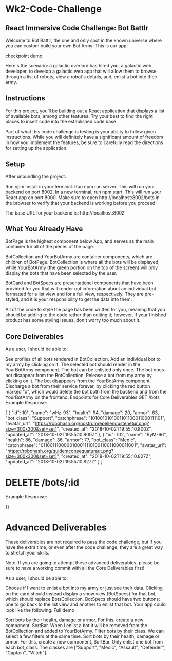 # Wk2-Code-Challenge
## React Immersive Code Challenge: Bot Battlr
Welcome to Bot Battlr, the one and only spot in the known universe where you can custom build your own Bot Army! This is our app:

checkpoint demo

Here's the scenario: a galactic overlord has hired you, a galactic web developer, to develop a galactic web app that will allow them to browse through a list of robots, view a robot's details, and, enlist a bot into their army.

## Instructions
For this project, you’ll be building out a React application that displays a list of available bots, among other features. Try your best to find the right places to insert code into the established code base.

Part of what this code challenge is testing is your ability to follow given instructions. While you will definitely have a significant amount of freedom in how you implement the features, be sure to carefully read the directions for setting up the application.

## Setup
After unbundling the project:

Run npm install in your terminal.
Run npm run server. This will run your backend on port 8002.
In a new terminal, run npm start. This will run your React app on port 8000.
Make sure to open http://localhost:8002/bots in the browser to verify that your backend is working before you proceed!

The base URL for your backend is: http://localhost:8002

## What You Already Have
BotPage is the highest component below App, and serves as the main container for all of the pieces of the page.

BotCollection and YourBotArmy are container components, which are children of BotPage. BotCollection is where all the bots will be displayed, while YourBotArmy (the green portion on the top of the screen) will only display the bots that have been selected by the user.

BotCard and BotSpecs are presentational components that have been provided for you that will render out information about an individual bot formatted for a list view and for a full view, respectively. They are pre-styled, and it is your responsibility to get the data into them.

All of the code to style the page has been written for you, meaning that you should be adding to the code rather than editing it; however, if your finished product has some styling issues, don't worry too much about it.

## Core Deliverables
As a user, I should be able to:

See profiles of all bots rendered in BotCollection.
Add an individual bot to my army by clicking on it. The selected bot should render in the YourBotArmy component. The bot can be enlisted only once. The bot does not disappear from the BotCollection.
Release a bot from my army by clicking on it. The bot disappears from the YourBotArmy component.
Discharge a bot from their service forever, by clicking the red button marked "x", which would delete the bot both from the backend and from the YourBotArmy on the frontend.
Endpoints for Core Deliverables
GET /bots
Example Response:

[
  {
    "id": 101,
    "name": "wHz-93",
    "health": 94,
    "damage": 20,
    "armor": 63,
    "bot_class": "Support",
    "catchphrase": "1010010101001101100011000111101",
    "avatar_url": "https://robohash.org/nostrumrepellendustenetur.png?size=300x300&set=set1",
    "created_at": "2018-10-02T19:55:10.800Z",
    "updated_at": "2018-10-02T19:55:10.800Z"
  },
  {
    "id": 102,
    "name": "RyM-66",
    "health": 86,
    "damage": 36,
    "armor": 77,
    "bot_class": "Medic",
    "catchphrase": "0110011100000100011110100110011000011001",
    "avatar_url": "https://robohash.org/quidemconsequaturaut.png?size=300x300&set=set1",
    "created_at": "2018-10-02T19:55:10.827Z",
    "updated_at": "2018-10-02T19:55:10.827Z"
  }
]
# DELETE /bots/:id
Example Response:

{}
# Advanced Deliverables
These deliverables are not required to pass the code challenge, but if you have the extra time, or even after the code challenge, they are a great way to stretch your skills.

Note: If you are going to attempt these advanced deliverables, please be sure to have a working commit with all the Core Deliverables first!

As a user, I should be able to:

Choose if I want to enlist a bot into my army or just see their data. Clicking on the card should instead display a show view (BotSpecs) for that bot, which should replace BotsCollection. BotSpecs should have two buttons: one to go back to the list view and another to enlist that bot. Your app could look like the following:
Full demo

Sort bots by their health, damage or armor. For this, create a new component, SortBar.
When I enlist a bot it will be removed from the BotCollection and added to YourBotArmy.
Filter bots by their class. We can select a few filters at the same time.
Sort bots by their health, damage or armor. For this, create a new component, SortBar.
Only enlist one bot from each bot_class. The classes are ["Support", "Medic", "Assault", "Defender", "Captain", "Witch"].


